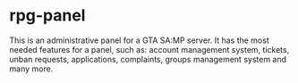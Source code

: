 # rpg-panel
This is an administrative panel for a GTA SA:MP server. It has the most needed features for a panel, such as: account management system, tickets, unban requests, applications, complaints, groups management system and many more.
